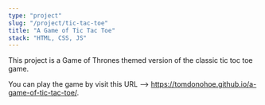 ```yaml
---
type: "project"
slug: "/project/tic-tac-toe"
title: "A Game of Tic Tac Toe"
stack: "HTML, CSS, JS"
---
```

This project is a Game of Thrones themed version of the classic tic toc toe game.

You can play the game by visit this URL --> https://tomdonohoe.github.io/a-game-of-tic-tac-toe/.